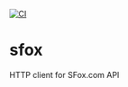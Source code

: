 [![CI](https://github.com/daveminer/sfox/actions/workflows/test.yml/badge.svg)](https://github.com/daveminer/sfox/actions/workflows/test.yml)

# sfox

HTTP client for SFox.com API
